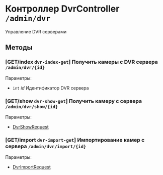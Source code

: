 # Контроллер DvrController `/admin/dvr`

Управление DVR серверами

## Методы

### [GET/index `dvr-index-get`] Получить камеры с DVR сервера `/admin/dvr/{id}`

Параметры: 

- `int` *id* Идентификатор DVR сервера

### [GET/show `dvr-show-get`] Получить камеру с сервера `/admin/dvr/show/{id}`

Параметры: 

- [DvrShowRequest](../OBJECT.md#DvrShowRequest) 

### [GET/import `dvr-import-get`] Импортирование камер с сервера `/admin/dvr/import/{id}`

Параметры: 

- [DvrImportRequest](../OBJECT.md#DvrImportRequest) 
